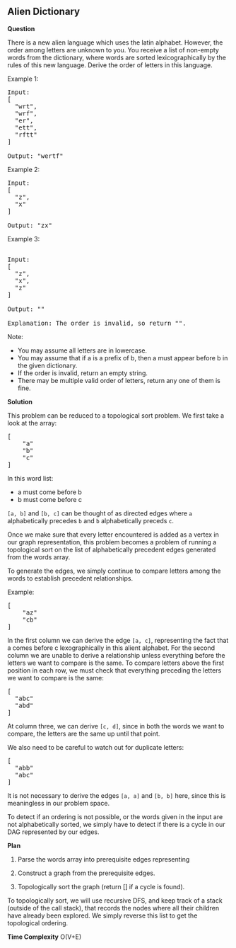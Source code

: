 <h2>Alien Dictionary</h2>

**Question**

There is a new alien language which uses the latin alphabet. However, the order among letters are unknown to you. You receive a list of non-empty words from the dictionary, where words are sorted lexicographically by the rules of this new language. Derive the order of letters in this language.

Example 1:
<pre>
Input:
[
  "wrt",
  "wrf",
  "er",
  "ett",
  "rftt"
]

Output: "wertf"
</pre>

Example 2:
<pre>
Input:
[
  "z",
  "x"
]

Output: "zx"
</pre>

Example 3:
<pre>

Input:
[
  "z",
  "x",
  "z"
] 

Output: "" 

Explanation: The order is invalid, so return "".
</pre>

Note:
- You may assume all letters are in lowercase.
- You may assume that if a is a prefix of b, then a must appear before b in the given dictionary.
- If the order is invalid, return an empty string.
- There may be multiple valid order of letters, return any one of them is fine.

**Solution**

This problem can be reduced to a topological sort problem. We first take a look at the array:

<pre>
[
    "a"
    "b"
    "c"
]
</pre>

In this word list:

- a must come before b
- b must come before c

```[a, b]``` and ```[b, c]``` can be thought of as directed edges where ```a``` alphabetically precedes ```b``` and 
```b``` alphabetically preceds ```c```.

Once we make sure that every letter encountered is added as a vertex in our graph representation, this problem becomes
a problem of running a topological sort on the list of alphabetically precedent edges generated from the words array.

To generate the edges, we simply continue to compare letters among the words to establish precedent relationships.

Example:
<pre>
[
    "az"
    "cb"
]
</pre>

In the first column we can derive the edge ```[a, c]```, representing the fact that a comes before c lexographically
in this alient alphabet.
For the second column we are unable to derive a relationship unless everything before the letters we want to compare is
the same. To compare letters above the first position in each row, we must check that everything preceding the letters
we want to compare is the same:

<pre>
[
  "abc"
  "abd"
]
</pre>

At column three, we can derive ```[c, d]```, since in both the words we want to compare, the letters are the same up until
that point.

We also need to be careful to watch out for duplicate letters:

<pre>
[
  "abb"
  "abc"
]
</pre>

It is not necessary to derive the edges ```[a, a]``` and ```[b, b]``` here, since this is meaningless in our problem space.

To detect if an ordering is not possible, or the words given in the input are not alphabetically sorted, we simply have to 
detect if there is a cycle in our DAG represented by our edges.

**Plan**

1) Parse the words array into prerequisite edges representing 

2) Construct a graph from the prerequisite edges.

3) Topologically sort the graph (return [] if a cycle is found).

To topologically sort, we will use recursive DFS, and keep track of a stack (outside of the call stack),
that records the nodes where all their children have already been explored. We simply reverse this list to get
the topological ordering.

**Time Complexity**
O(V+E)



